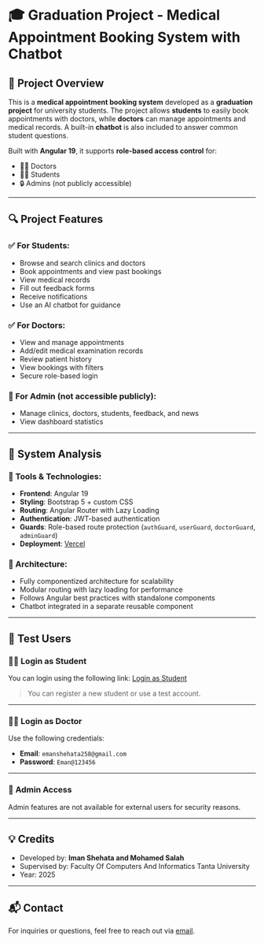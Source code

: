 # 🎓 Graduation Project - Medical Appointment Booking System with Chatbot

## 📌 Project Overview

This is a **medical appointment booking system** developed as a **graduation project** for university students. The project allows **students** to easily book appointments with doctors, while **doctors** can manage appointments and medical records. A built-in **chatbot** is also included to answer common student questions.

Built with **Angular 19**, it supports **role-based access control** for:
- 👨‍⚕️ Doctors
- 👩‍🎓 Students
- 🔒 Admins (not publicly accessible)

---

## 🔍 Project Features

### ✅ For Students:
- Browse and search clinics and doctors
- Book appointments and view past bookings
- View medical records
- Fill out feedback forms
- Receive notifications
- Use an AI chatbot for guidance

### ✅ For Doctors:
- View and manage appointments
- Add/edit medical examination records
- Review patient history
- View bookings with filters
- Secure role-based login

### 🔐 For Admin (not accessible publicly):
- Manage clinics, doctors, students, feedback, and news
- View dashboard statistics

---

## 🧠 System Analysis

### 🔧 Tools & Technologies:
- **Frontend**: Angular 19
- **Styling**: Bootstrap 5 + custom CSS
- **Routing**: Angular Router with Lazy Loading
- **Authentication**: JWT-based authentication
- **Guards**: Role-based route protection (`authGuard`, `userGuard`, `doctorGuard`, `adminGuard`)
- **Deployment**: [Vercel](https://vercel.com)

### 📁 Architecture:
- Fully componentized architecture for scalability
- Modular routing with lazy loading for performance
- Follows Angular best practices with standalone components
- Chatbot integrated in a separate reusable component

---

## 🧪 Test Users

### 👨‍🎓 **Login as Student**
You can login using the following link:
[Login as Student](https://graduation-project-lime-seven.vercel.app/#/login)

> You can register a new student or use a test account.

---

### 👨‍⚕️ **Login as Doctor**
Use the following credentials:

- **Email**: `emanshehata258@gmail.com`  
- **Password**: `Eman@123456`

---

### 🛑 **Admin Access**
Admin features are not available for external users for security reasons.

---

## 💡 Credits

- Developed by: **Iman Shehata and Mohamed Salah**
- Supervised by: Faculty Of Computers And Informatics Tanta University
- Year: 2025

---

## 📬 Contact

For inquiries or questions, feel free to reach out via [email](mailto:emanshehata258@gmail.com).
